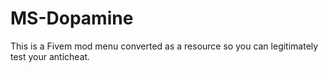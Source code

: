 # MS-Dopamine
This is a Fivem mod menu converted as a resource so you can legitimately test your anticheat.
